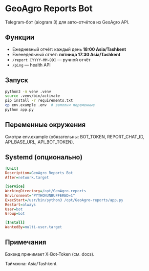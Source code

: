 # GeoAgro Reports Bot

Telegram-бот (aiogram 3) для авто-отчётов из GeoAgro API.

## Функции
- Ежедневный отчёт: каждый день **18:00 Asia/Tashkent**
- Еженедельный отчёт: **пятница 17:30 Asia/Tashkent**
- `/report [YYYY-MM-DD]` — ручной отчёт
- `/ping` — health API

## Запуск

```bash
python3 -m venv .venv
source .venv/bin/activate
pip install -r requirements.txt
cp env.example .env  # заполни переменные
python app.py
```

## Переменные окружения

Смотри env.example (обязательны: BOT_TOKEN, REPORT_CHAT_ID, API_BASE_URL, API_BOT_TOKEN).

## Systemd (опционально)

```ini
[Unit]
Description=GeoAgro Reports Bot
After=network.target

[Service]
WorkingDirectory=/opt/GeoAgro-reports
Environment="PYTHONUNBUFFERED=1"
ExecStart=/usr/bin/python3 /opt/GeoAgro-reports/app.py
Restart=always
User=bot
Group=bot

[Install]
WantedBy=multi-user.target
```

## Примечания

Бэкенд принимает X-Bot-Token (см. docs).

Таймзона: Asia/Tashkent.
